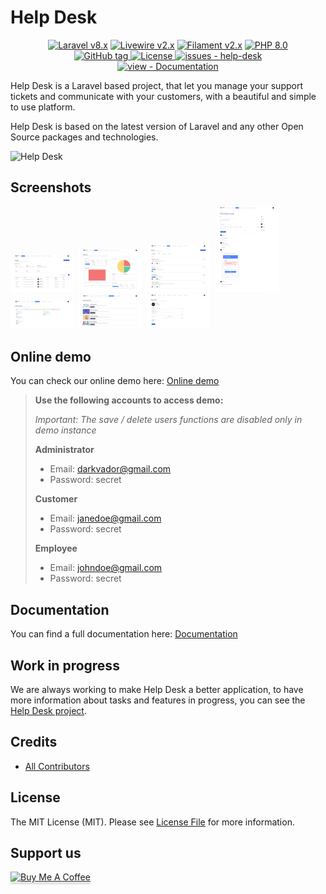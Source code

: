 # Help Desk

<p align="center">
    <a href="https://laravel.com"><img alt="Laravel v8.x" src="https://img.shields.io/badge/Laravel-v8.x-FF2D20?style=for-the-badge&logo=laravel"></a>
    <a href="https://laravel-livewire.com"><img alt="Livewire v2.x" src="https://img.shields.io/badge/Livewire-v2.x-FB70A9?style=for-the-badge"></a>
    <a href="https://filamentphp.com/"><img alt="Filament v2.x" src="https://img.shields.io/badge/Filament-v2.x-e9b228?style=for-the-badge"></a>
    <a href="https://php.net"><img alt="PHP 8.0" src="https://img.shields.io/badge/PHP-8.0-777BB4?style=for-the-badge&logo=php"></a>
    <br/>
    <a href="https://github.com/devaslanphp/help-desk/releases/">
        <img src="https://img.shields.io/github/tag/devaslanphp/help-desk?include_prereleases=&sort=semver&color=blue&style=for-the-badge" alt="GitHub tag">
    </a>
    <a href="#license">
        <img src="https://img.shields.io/badge/License-MIT-blue?style=for-the-badge" alt="License">
    </a>
    <a href="https://github.com/devaslanphp/help-desk/issues">
        <img src="https://img.shields.io/github/issues/devaslanphp/help-desk?style=for-the-badge" alt="issues - help-desk">
    </a>
    <br/>
    <a href="http://helpdesk.devaslan.com/docs" title="Go to project documentation">
        <img src="https://img.shields.io/badge/view-Documentation-blue?style=for-the-badge" alt="view - Documentation">
    </a>
</p>

Help Desk is a Laravel based project, that let you manage your support tickets and communicate with your customers, with
a beautiful and simple to use platform.

Help Desk is based on the latest version of Laravel and any other Open Source packages and technologies.

![Help Desk](github-contents/banner.jpg)

## Screenshots
<kbd>
    <img src="github-contents/Help-Desk-Home-page.png" width="20%"></img> 
    <img src="github-contents/Help-Desk-Analytics.png" width="20%"></img> 
    <img src="github-contents/Help-Desk-Tickets.png" width="20%"></img> 
    <img src="github-contents/Help-Desk-Tickets-Cannot-access-the-platform.png" width="20%"></img> 
    <img src="github-contents/Help-Desk-Kanban-Board.png" width="20%"></img> 
    <img src="github-contents/Help-Desk-Administration.png" width="20%"></img> 
    <img src="github-contents/Help-Desk-My-profile-Dark-Vador.png" width="20%"></img> 
</kbd>

## Online demo

You can check our online demo here: [Online demo](http://helpdesk.devaslan.com/)

> **Use the following accounts to access demo:**
> 
> *Important: The save / delete users functions are disabled only in demo instance*
>
> **Administrator**
> - Email: darkvador@gmail.com
> - Password: secret
>
> **Customer**
> - Email: janedoe@gmail.com
> - Password: secret
>
> **Employee**
> - Email: johndoe@gmail.com
> - Password: secret

## Documentation

You can find a full documentation here: [Documentation](http://helpdesk.devaslan.com/docs/)

## Work in progress

We are always working to make Help Desk a better application, to have more information about tasks and features in progress, you can see the [Help Desk project](https://github.com/orgs/devaslanphp/projects/1).

## Credits

- [All Contributors](https://github.com/devaslanphp/help-desk/graphs/contributors)

## License

The MIT License (MIT). Please see [License File](LICENSE.md) for more information.

## Support us

<a href="https://www.buymeacoffee.com/heloufir" target="_blank"><img src="https://www.buymeacoffee.com/assets/img/custom_images/orange_img.png" alt="Buy Me A Coffee" style="height: 41px !important;width: 174px !important;box-shadow: 0px 3px 2px 0px rgba(190, 190, 190, 0.5) !important;-webkit-box-shadow: 0px 3px 2px 0px rgba(190, 190, 190, 0.5) !important;" ></a>
